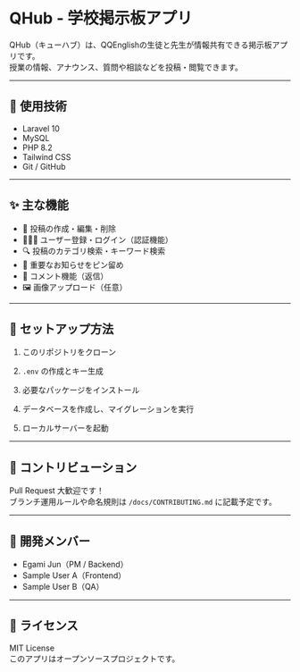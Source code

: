 # QHub - 学校掲示板アプリ

QHub（キューハブ）は、QQEnglishの生徒と先生が情報共有できる掲示板アプリです。  
授業の情報、アナウンス、質問や相談などを投稿・閲覧できます。

---

## 🔧 使用技術

- Laravel 10
- MySQL
- PHP 8.2
- Tailwind CSS
- Git / GitHub

---

## ✨ 主な機能

- 📝 投稿の作成・編集・削除
- 🧑‍🤝‍🧑 ユーザー登録・ログイン（認証機能）
- 🔍 投稿のカテゴリ検索・キーワード検索
- 📌 重要なお知らせをピン留め
- 💬 コメント機能（返信）
- 🖼️ 画像アップロード（任意）

---

## 🚀 セットアップ方法

1. このリポジトリをクローン

2. `.env` の作成とキー生成


3. 必要なパッケージをインストール


4. データベースを作成し、マイグレーションを実行


5. ローカルサーバーを起動




---

## 🤝 コントリビューション

Pull Request 大歓迎です！  
ブランチ運用ルールや命名規則は `/docs/CONTRIBUTING.md` に記載予定です。

---

## 📮 開発メンバー

- Egami Jun（PM / Backend）
- Sample User A（Frontend）
- Sample User B（QA）

---

## 📌 ライセンス

MIT License  
このアプリはオープンソースプロジェクトです。
